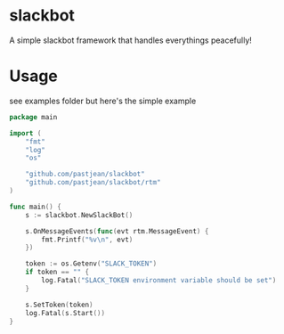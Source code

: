 # slackbot

A simple slackbot framework that handles everythings peacefully!

# Usage

see examples folder but here's the simple example

```go
package main

import (
	"fmt"
	"log"
	"os"

	"github.com/pastjean/slackbot"
	"github.com/pastjean/slackbot/rtm"
)

func main() {
	s := slackbot.NewSlackBot()

	s.OnMessageEvents(func(evt rtm.MessageEvent) {
		fmt.Printf("%v\n", evt)
	})

	token := os.Getenv("SLACK_TOKEN")
	if token == "" {
		log.Fatal("SLACK_TOKEN environment variable should be set")
	}

	s.SetToken(token)
	log.Fatal(s.Start())
}
```
